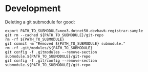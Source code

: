 # Development

Deleting a git submodule for good:

```shell script
export PATH_TO_SUBMODULE=neo3.dotnet50.devhawk-registrar-sample
git rm --cached ${PATH_TO_SUBMODULE}/git-repo
rm -rf ${PATH_TO_SUBMODULE}
git commit -m "Removed ${PATH_TO_SUBMODULE} submodule."
rm -rf .git/modules/${PATH_TO_SUBMODULE}
git config -f .gitmodules --remove-section submodule.${PATH_TO_SUBMODULE}/git-repo
git config -f .git/config --remove-section submodule.${PATH_TO_SUBMODULE}/git-repo
```
